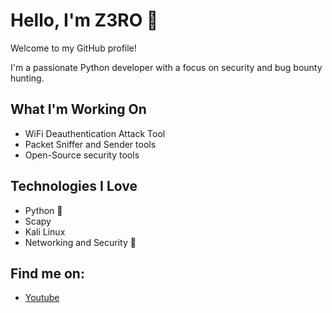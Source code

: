 # Hello, I'm Z3RO 👋

Welcome to my GitHub profile!

I'm a passionate Python developer with a focus on security and bug bounty hunting.

## What I'm Working On

- WiFi Deauthentication Attack Tool
- Packet Sniffer and Sender tools
- Open-Source security tools

## Technologies I Love

- Python 🐍
- Scapy
- Kali Linux
- Networking and Security 🔐

## Find me on:
- [Youtube](https://www.youtube.com/@Z3RO_HUNTS)
